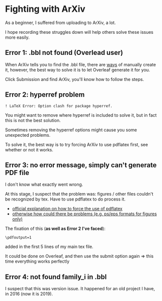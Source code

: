 # Fighting with ArXiv

As a beginner, I suffered from uploading to ArXiv, a lot.

I hope recording these struggles down will help others solve these issues more easily.

## Error 1: .bbl not found (Overlead user)

When ArXiv tells you to find the .bbl file, there are [ways](https://tex.stackexchange.com/questions/329198/how-to-obtain-and-use-the-bbl-file-in-my-tex-document-for-arxiv-submission) of manually create it, however, the best way to solve it is to let Overleaf generate it for you.

Click Submission and find ArXiv, you'll know how to follow the steps.

## Error 2: hyperref problem

```
! LaTeX Error: Option clash for package hyperref.
```
You might want to remove where hyperref is included to solve it, but in fact this is not the best solution.

Sometimes removing the hyperref options might cause you some unexpected problems.

To solve it, the best way is to try forcing ArXiv to use pdflatex first, see whether or not it works.

## Error 3: no error message, simply can't generate PDF file

I don't know what exactly went wrong.

At this stage, I suspect that the problem was: figures / other files couldn't be recognized by tex. Have to use pdflatex to do process it.
* [official explanation on how to force the use of pdflatex](https://arxiv.org/help/submit_tex#pdflatex)
* [otherwise how could there be problems (e.g. ps/eps formats for figures only)](https://arxiv.org/help/faq/mistakes)

The fixation of this (**as well as Error 2 I've faced**):
```
\pdfoutput=1
```
added in the first 5 lines of my main tex file.

It could be done on Overleaf, and then use the submit option again => this time everything works perfectly

## Error 4: not found family_i in .bbl

I suspect that this was version issue. It happened for an old project I have, in 2016 (now it is 2019).